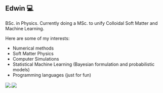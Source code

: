 ## Edwin :computer:

BSc. in Physics. Currently doing a MSc. to unify Colloidal Soft Matter and Machine Learning.

Here are some of my interests:

- Numerical methods
- Soft Matter Physics
- Computer Simulations
- Statistical Machine Learning (Bayesian formulation and probabilistic models)
- Programming languages (just for fun)

<a href="#">
  <img align="center" src="https://github-readme-stats.vercel.app/api/top-langs/?username=edwinb-ai&theme=radical&show_icons=true&count_private=true&hide_border=true&langs_count=5&hide=html,jupyter%20notebook" />
</a>
<a href="#">
  <img align="center" src="https://github-readme-stats.vercel.app/api?username=edwinb-ai&theme=radical&show_icons=true&count_private=true&hide_border=true" />
</a>
